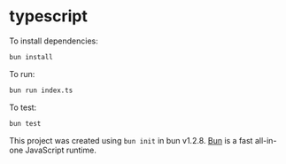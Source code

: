 # typescript

To install dependencies:

```bash
bun install
```

To run:

```bash
bun run index.ts
```

To test:

```bash
bun test
```

This project was created using `bun init` in bun v1.2.8. [Bun](https://bun.sh) is a fast all-in-one JavaScript runtime.
